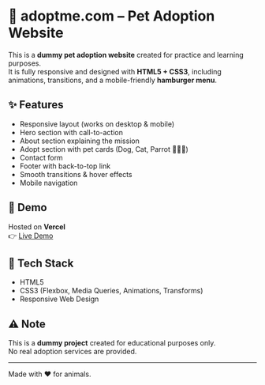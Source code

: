# 🐾 adoptme.com – Pet Adoption Website 

This is a **dummy pet adoption website** created for practice and learning purposes.  
It is fully responsive and designed with **HTML5 + CSS3**, including animations, transitions, and a mobile-friendly **hamburger menu**.

## ✨ Features
- Responsive layout (works on desktop & mobile)
- Hero section with call-to-action
- About section explaining the mission
- Adopt section with pet cards (Dog, Cat, Parrot 🐶🐱🦜)
- Contact form
- Footer with back-to-top link
- Smooth transitions & hover effects
- Mobile navigation 

## 🚀 Demo
Hosted on **Vercel**  
👉 [Live Demo](https://pet-adoption-mu-three.vercel.app/)

## 📂 Tech Stack
- HTML5
- CSS3 (Flexbox, Media Queries, Animations, Transforms)
- Responsive Web Design

## ⚠️ Note
This is a **dummy project** created for educational purposes only.  
No real adoption services are provided.

---
Made with ❤️ for animals.
